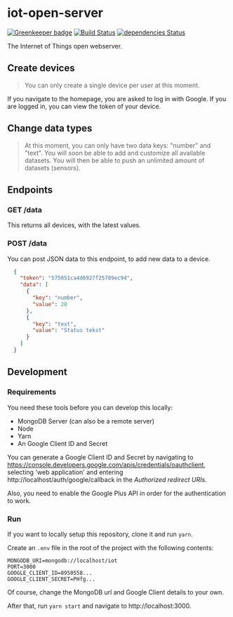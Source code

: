 # iot-open-server

[![Greenkeeper badge](https://badges.greenkeeper.io/the-allrounders/iot-open-server.svg)](https://greenkeeper.io/)
[![Build Status](https://travis-ci.org/the-allrounders/iot-open-server.svg?branch=master)](https://travis-ci.org/the-allrounders/iot-open-server)
[![dependencies Status](https://david-dm.org/the-allrounders/iot-open-server/status.svg)](https://david-dm.org/the-allrounders/iot-open-server)

The Internet of Things open webserver.

## Create devices

> You can only create a single device per user at this moment.

If you navigate to the homepage, you are asked to log in with Google. If you are logged in, you can view the token of your device.


## Change data types

> At this moment, you can only have two data keys: "number" and "text". 
> You will soon be able to add and customize all available datasets. You will then be able to push an unlimited amount of datasets (sensors).


## Endpoints

### GET /data

This returns all devices, with the latest values.


### POST /data

You can post JSON data to this endpoint, to add new data to a device.

```json
  {
    "token": "575851ca4d6927f25789ec94",
    "data": [
      {
        "key": "number",
        "value": 20
      },
      {
        "key": "text",
        "value": "Status tekst"
      }
    ]
  }
```

## Development

### Requirements

You need these tools before you can develop this locally:

- MongoDB Server (can also be a remote server)
- Node
- Yarn
- An Google Client ID and Secret

You can generate a Google Client ID and Secret by navigating to https://console.developers.google.com/apis/credentials/oauthclient, selecting 'web application' and entering http://localhost/auth/google/callback in the _Authorized redirect URIs_.

Also, you need to enable the Google Plus API in order for the authentication to work.

### Run

If you want to locally setup this repository, clone it and run `yarn`.

Create an `.env` file in the root of the project with the following contents:
```
MONGODB_URI=mongodb://localhost/iot
PORT=3000
GOOGLE_CLIENT_ID=8950558...
GOOGLE_CLIENT_SECRET=PHfg...
```
Of course, change the MongoDB url and Google Client details to your own.

After that, run `yarn start` and navigate to http://localhost:3000.
